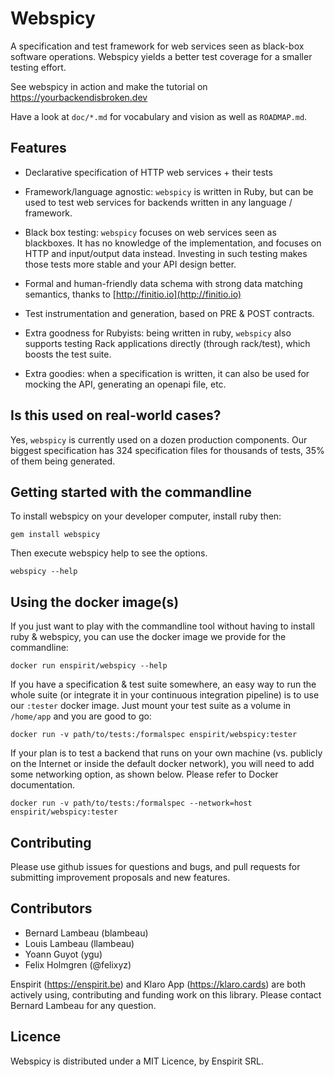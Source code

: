# Webspicy

A specification and test framework for web services seen as black-box software
operations. Webspicy yields a better test coverage for a smaller testing effort.

See webspicy in action and make the tutorial on https://yourbackendisbroken.dev

Have a look at `doc/*.md` for vocabulary and vision as well as `ROADMAP.md`.

## Features

* Declarative specification of HTTP web services + their tests

* Framework/language agnostic: `webspicy` is written in Ruby, but can be used
  to test web services for backends written in any language / framework.

* Black box testing: `webspicy` focuses on web services seen as blackboxes. It
  has no knowledge of the implementation, and focuses on HTTP and input/output
  data instead. Investing in such testing makes those tests more stable and
  your API design better.

* Formal and human-friendly data schema with strong data matching semantics,
  thanks to [http://finitio.io](http://finitio.io)

* Test instrumentation and generation, based on PRE & POST contracts.

* Extra goodness for Rubyists: being written in ruby, `webspicy` also supports
  testing Rack applications directly (through rack/test), which boosts the
  test suite.

* Extra goodies: when a specification is written, it can also be used for
  mocking the API, generating an openapi file, etc.

## Is this used on real-world cases?

Yes, `webspicy` is currently used on a dozen production components. Our biggest specification has 324 specification files for thousands of tests, 35% of them being generated.

## Getting started with the commandline

To install webspicy on your developer computer, install ruby then:

```
gem install webspicy
```

Then execute webspicy help to see the options.

```
webspicy --help
```

## Using the docker image(s)

If you just want to play with the commandline tool without having to
install ruby & webspicy, you can use the docker image we provide for
the commandline:

```
docker run enspirit/webspicy --help
```

If you have a specification & test suite somewhere, an easy way to run the
whole suite (or integrate it in your continuous integration pipeline) is
to use our `:tester` docker image. Just mount your test suite as a volume
in `/home/app` and you are good to go:

```
docker run -v path/to/tests:/formalspec enspirit/webspicy:tester
```

If your plan is to test a backend that runs on your own machine (vs.
publicly on the Internet or inside the default docker network),
you will need to add some networking option, as shown below. Please
refer to Docker documentation.

```
docker run -v path/to/tests:/formalspec --network=host enspirit/webspicy:tester
```

## Contributing

Please use github issues for questions and bugs, and pull requests for
submitting improvement proposals and new features.

## Contributors

* Bernard Lambeau (blambeau)
* Louis Lambeau (llambeau)
* Yoann Guyot (ygu)
* Felix Holmgren (@felixyz)

Enspirit (https://enspirit.be) and Klaro App (https://klaro.cards) are
both actively using, contributing and funding work on this library.
Please contact Bernard Lambeau for any question.

## Licence

Webspicy is distributed under a MIT Licence, by Enspirit SRL.
